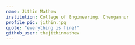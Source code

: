 ```yaml
---
name: Jithin Mathew 
institution: College of Engineering, Chengannur 
profile_pic: jithin.jpg
quote: "everything is fine!"
github_user: thejithinmathew
---
```

